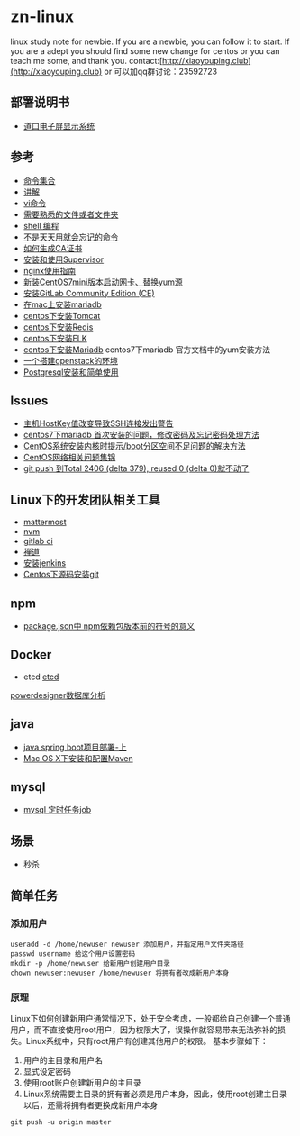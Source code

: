 # zn-linux  
linux study note for newbie. If you are a newbie, you can follow it to start. If you are a adept you should find some new change for centos or you can teach me some, and thank you. contact:[http://xiaoyouping.club](http://xiaoyouping.club) or 可以加qq群讨论：23592723

## 部署说明书
* [道口电子屏显示系统](/deploy/dock.md)

## 参考
* [命令集合](/command.md)  
* [讲解](/explication.md)  
* [vi命令](/vicommand.md)  
* [需要熟悉的文件或者文件夹](folderinlinux.md)  
* [shell 编程](/shell.md)  
* [不是天天用就会忘记的命令](/usuallyforget.md)
* [如何生成CA证书](/cert/ca.md)
* [安装和使用Supervisor](/supervisor.md)
* [nginx使用指南](/nginx.md)
* [新装CentOS7mini版本启动网卡、替换yum源](/centos7pure.md)  
* [安装GitLab Community Edition (CE)](/gitlab.md)  
* [在mac上安装mariadb](/task/install-mariadb-in-mac.md)  
* [centos下安装Tomcat](java/tomcat.md)  
* [centos下安装Redis](redis/installredis.md)  
* [centos下安装ELK](elk/installelk.md)  
* [centos下安装Mariadb](mysql/aboutinstall.md) centos7下mariadb 官方文档中的yum安装方法
* [一个搭建openstack的环境](openstack/first.md)
* [Postgresql安装和简单使用](postgresql/psqlsetupandsimpleuse.md)

## Issues  
* [主机HostKey值改变导致SSH连接发出警告](/issues/SPOOFINGDetected)  
* [centos7下mariadb 首次安装的问题，修改密码及忘记密码处理方法](mysql/aboutinstall.md)
* [CentOS系统安装内核时提示/boot分区空间不足问题的解决方法](linux/bootsizenotenough.md)  
* [CentOS网络相关问题集锦](/network/networkissue.md)
* [git push 到Total 2406 (delta 379), reused 0 (delta 0)就不动了](./git/git_use_issue.md)

## Linux下的开发团队相关工具  
* [mattermost](tools/mattermost.md)  
* [nvm](nodejs/nvm.md)  
* [gitlab ci](gitlab/ci.md)
* [禅道](./zentao/transfer.md)
* [安装jenkins](./jenkins/install.md)
* [Centos下源码安装git](./git/centos源码安装git.md)

## npm
* [package.json中 npm依赖包版本前的符号的意义](./npm/preversionsymbolfornpm.md)

## Docker
* etcd
    [etcd](./etcd/etcd-index.md)

[powerdesigner数据库分析](./powerdesigner/powerdesigner-db.md)

## java
* [java spring boot项目部署-上](./java/springboot-deploy.md)
* [Mac OS X下安装和配置Maven](./java/maven-config.md)

## mysql
* [mysql 定时任务job](./mysql/mysqljob.md)

## 场景
* [秒杀](./case_architecture/second-quick-buy.md)

## 简单任务
### 添加用户
    useradd -d /home/newuser newuser 添加用户，并指定用户文件夹路径  
    passwd username 给这个用户设置密码  
    mkdir -p /home/newuser 给新用户创建用户目录  
    chown newuser:newuser /home/newuser 将拥有者改成新用户本身  

### 原理

Linux下如何创建新用户通常情况下，处于安全考虑，一般都给自己创建一个普通用户，而不直接使用root用户，因为权限大了，误操作就容易带来无法弥补的损失。Linux系统中，只有root用户有创建其他用户的权限。
基本步骤如下：  
1. 用户的主目录和用户名  
2. 显式设定密码  
3. 使用root账户创建新用户的主目录
4. Linux系统需要主目录的拥有者必须是用户本身，因此，使用root创建主目录以后，还需将拥有者更换成新用户本身  


```
git push -u origin master
```
